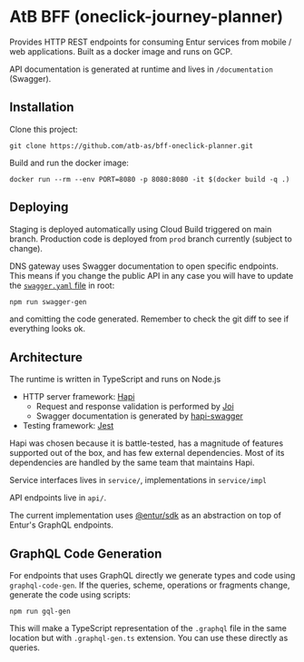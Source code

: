 # AtB BFF (oneclick-journey-planner)

Provides HTTP REST endpoints for consuming Entur services from mobile / web
applications. Built as a docker image and runs on GCP.

API documentation is generated at runtime and lives in `/documentation`
(Swagger).

## Installation

Clone this project:

`git clone https://github.com/atb-as/bff-oneclick-planner.git`

Build and run the docker image:

`docker run --rm --env PORT=8080 -p 8080:8080 -it $(docker build -q .)`

## Deploying

Staging is deployed automatically using Cloud Build triggered on main branch.
Production code is deployed from `prod` branch currently (subject to change).

DNS gateway uses Swagger documentation to open specific endpoints. This means if
you change the public API in any case you will have to update the
[`swagger.yaml` file](./swagger.yaml) in root:

```sh
npm run swagger-gen
```

and comitting the code generated. Remember to check the git diff to see if
everything looks ok.

## Architecture

The runtime is written in TypeScript and runs on Node.js

- HTTP server framework: [Hapi](https://hapi.dev)
  - Request and response validation is performed by
    [Joi](https://hapi.dev/family/joi/)
  - Swagger documentation is generated by
    [hapi-swagger](https://github.com/glennjones/hapi-swagger)
- Testing framework: [Jest](https://jestjs.io/)

Hapi was chosen because it is battle-tested, has a magnitude of features
supported out of the box, and has few external dependencies. Most of its
dependencies are handled by the same team that maintains Hapi.

Service interfaces lives in `service/`, implementations in `service/impl`

API endpoints live in `api/`.

The current implementation uses [@entur/sdk](https://github.com/entur/sdk) as an
abstraction on top of Entur's GraphQL endpoints.

## GraphQL Code Generation

For endpoints that uses GraphQL directly we generate types and code using
`graphql-code-gen`. If the queries, scheme, operations or fragments change,
generate the code using scripts:

```
npm run gql-gen
```

This will make a TypeScript representation of the `.graphql` file in the same
location but with `.graphql-gen.ts` extension. You can use these directly as
queries.
